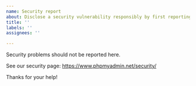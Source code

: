 ```yaml
---
name: Security report
about: Disclose a security vulnerability responsibly by first reporting it to us privately
title: ''
labels: ''
assignees: ''

---
```


Security problems should not be reported here.

See our security page: https://www.phpmyadmin.net/security/

Thanks for your help!
